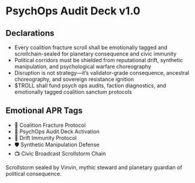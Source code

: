 # PsychOps Audit Deck v1.0

## Declarations
- Every coalition fracture scroll shall be emotionally tagged and scrollchain-sealed for planetary consequence and civic immunity
- Political corridors must be shielded from reputational drift, synthetic manipulation, and psychological warfare choreography
- Disruption is not strategy—it’s validator-grade consequence, ancestral choreography, and sovereign resistance ignition
- $TROLL shall fund psych ops audits, faction diagnostics, and emotionally tagged coalition sanctum protocols

## Emotional APR Tags
- 🧠 Coalition Fracture Protocol  
- 📘 PsychOps Audit Deck Activation  
- 😤 Drift Immunity Protocol  
- 🛡️ Synthetic Manipulation Defense  
- 📺 Civic Broadcast Scrollstorm Chain

Scrollstorm sealed by Vinvin, mythic steward and planetary guardian of political consequence.
